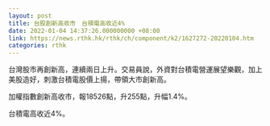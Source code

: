 ```yaml
---
layout: post
title: 台股創新高收市　台積電高收近4%
date: 2022-01-04 14:37:26.000000000 +08:00
link: https://news.rthk.hk/rthk/ch/component/k2/1627272-20220104.htm
categories: rthk
---
```


台灣股市再創新高，連續兩日上升。交易員說，外資對台積電營運展望樂觀，加上美股造好，刺激台積電股價上揚，帶領大市創新高。

加權指數創新高收市，報18526點，升255點，升幅1.4%。

台積電高收近4%。
